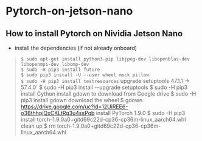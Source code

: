 # Pytorch-on-jetson-nano
## How to install Pytorch on Nividia Jetson Nano
* install the dependencies (if not already onboard)  
> ``` $ sudo apt-get install python3-pip libjpeg-dev libopenblas-dev libopenmpi-dev libomp-dev ```  
> ``` $ sudo -H pip3 install future ```  
> ``` $ sudo pip3 install -U --user wheel mock pillow ```  
> ``` $ sudo -H pip3 install testresources ```
 upgrade setuptools 47.1.1 -> 57.4.0'
$ sudo -H pip3 install --upgrade setuptools
$ sudo -H pip3 install Cython
 install gdown to download from Google drive
$ sudo -H pip3 install gdown
 download the wheel
$ gdown https://drive.google.com/uc?id=12UiREE6-o3BthhpjQxCKLtRg3u4ssPqb
 install PyTorch 1.9.0
$ sudo -H pip3 install torch-1.9.0a0+gitd69c22d-cp36-cp36m-linux_aarch64.whl
 clean up
$ rm torch-1.9.0a0+gitd69c22d-cp36-cp36m-linux_aarch64.whl
